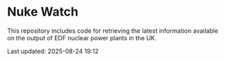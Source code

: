 # Nuke Watch

This repository includes code for retrieving the latest information available on the output of EDF nuclear power plants in the UK.

Last updated: 2025-08-24 19:12